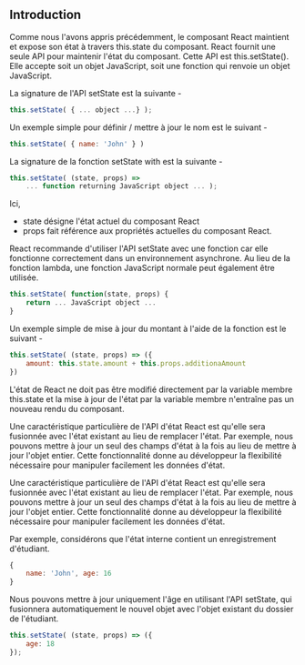 ## Introduction

Comme nous l'avons appris précédemment, le composant React maintient et expose son état à travers this.state du composant. React fournit une seule API pour maintenir l'état du composant. Cette API est this.setState(). Elle accepte soit un objet JavaScript, soit une fonction qui renvoie un objet JavaScript.

La signature de l'API setState est la suivante -

```js
this.setState( { ... object ...} );
```

Un exemple simple pour définir / mettre à jour le nom est le suivant -

```js
this.setState( { name: 'John' } )
```

La signature de la fonction setState with est la suivante -

```js
this.setState( (state, props) => 
    ... function returning JavaScript object ... );
```

Ici,

- state désigne l'état actuel du composant React
- props fait référence aux propriétés actuelles du composant React.

React recommande d'utiliser l'API setState avec une fonction car elle fonctionne correctement dans un environnement asynchrone. Au lieu de la fonction lambda, une fonction JavaScript normale peut également être utilisée.

```js
this.setState( function(state, props) { 
    return ... JavaScript object ... 
}
```

Un exemple simple de mise à jour du montant à l'aide de la fonction est le suivant -

```js
this.setState( (state, props) => ({ 
    amount: this.state.amount + this.props.additionaAmount 
})
```

L'état de React ne doit pas être modifié directement par la variable membre this.state et la mise à jour de l'état par la variable membre n'entraîne pas un nouveau rendu du composant.

Une caractéristique particulière de l'API d'état React est qu'elle sera fusionnée avec l'état existant au lieu de remplacer l'état. Par exemple, nous pouvons mettre à jour un seul des champs d'état à la fois au lieu de mettre à jour l'objet entier. Cette fonctionnalité donne au développeur la flexibilité nécessaire pour manipuler facilement les données d'état.

Une caractéristique particulière de l'API d'état React est qu'elle sera fusionnée avec l'état existant au lieu de remplacer l'état. Par exemple, nous pouvons mettre à jour un seul des champs d'état à la fois au lieu de mettre à jour l'objet entier. Cette fonctionnalité donne au développeur la flexibilité nécessaire pour manipuler facilement les données d'état.

Par exemple, considérons que l'état interne contient un enregistrement d'étudiant.

```js
{ 
    name: 'John', age: 16 
}
```

Nous pouvons mettre à jour uniquement l'âge en utilisant l'API setState, qui fusionnera automatiquement le nouvel objet avec l'objet existant du dossier de l'étudiant.

```js
this.setState( (state, props) => ({ 
    age: 18 
});
```